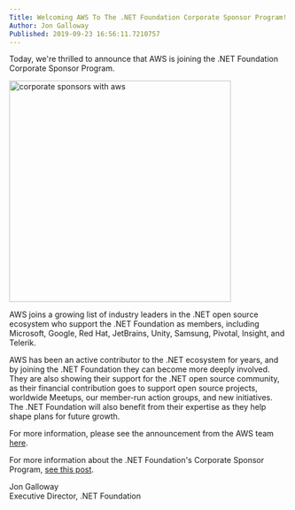 ```yaml
---
Title: Welcoming AWS To The .NET Foundation Corporate Sponsor Program!
Author: Jon Galloway
Published: 2019-09-23 16:56:11.7210757
---
```

<p>Today, we're thrilled to announce that AWS is joining the .NET Foundation Corporate Sponsor Program.</p>

<p><img alt="corporate sponsors with aws" class="float-right" src="assets/posts/corporate-sponsors-with-aws.png" width="400" /></p>

<p>AWS joins a growing list of industry leaders in the .NET open source ecosystem who support the .NET Foundation as members, including Microsoft, Google, Red Hat, JetBrains, Unity, Samsung, Pivotal, Insight, and Telerik.</p>

<p>AWS has been an active contributor to the .NET ecosystem for years, and by joining the .NET Foundation they can become more deeply involved. They are also showing their support for the .NET open source community, as their financial contribution goes to support open source projects, worldwide Meetups, our member-run action groups, and new initiatives. The .NET Foundation will also benefit from their expertise as they help shape plans for future growth.</p>

<p>For more information, please see the announcement from the AWS team <a href="https://aws.amazon.com/blogs/opensource/aws-joins-the-net-foundation/">here</a>.</p>

<p>For more information about the .NET Foundation's Corporate Sponsor Program, <a href="/blog/2019/01/16/why-you-should-join-part-2-corporate-sponsor">see this post</a>.</p>

<p>Jon Galloway<br />
Executive Director, .NET Foundation</p>
